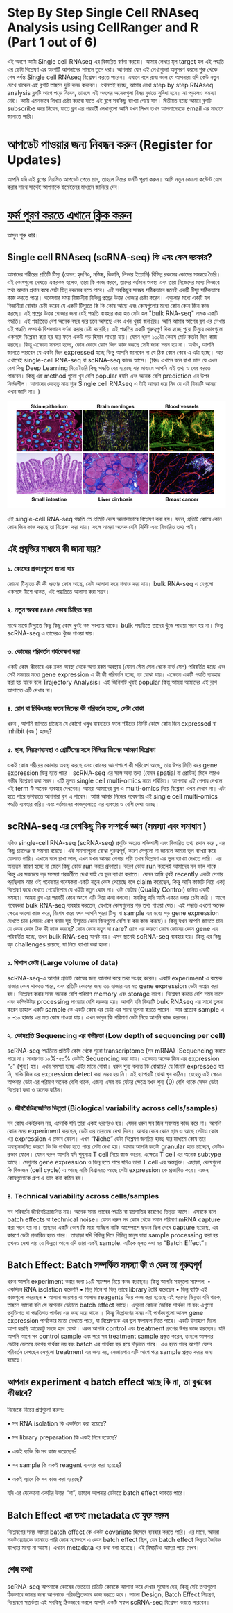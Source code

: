 # Step By Step Single Cell RNAseq Analysis using CellRanger and R (Part 1 out of 6)

এই অংশে আমি Single cell RNAseq এর বিস্তারিত বর্ণনা করবো। আমার লেখার মূল target হল এই পদ্ধতি এর ডেটা বিশ্লেষণ এর অংশটি আপনাদের সামনে তুলে ধরা। আপনারা যেন এই লেখাগুলো অনুসরণ করলে শুরু থেকে শেষ পর্যন্ত Single cell RNAseq বিশ্লেষণ করতে পারেন। 
এখানে বলে রাখা ভাল যে আপনারা যদি কেউ নতুন দেখে থাকেন এই ব্লগটি তাহলে দুটি কাজ করবেন। প্রথমতই হচ্ছে, আমার লেখা step by step RNAseq analysis ব্লগটি আগে পড়ে নিবেন, তাহলে এই অংশের অনেকগুলা বিষয় বুঝতে সুবিধা হবে। না পড়লেও সমস্যা নেই। আমি এমনভাবে লিখার চেষ্টা করবো যাতে এই ব্লগে সবকিছু ব্যাখ্যা পেয়ে যান। দ্বিতীয়ত হচ্ছে আমার ব্লগটি subscribe করে নিবেন, যাতে ব্লগ এর পরবর্তী লেখাগুলো আমি যখন লিখব তখন আপনাদেরকে email এর মাধ্যমে জানাতে পারি। 

# আপডেট পাওয়ার জন্য নিবন্ধন করুন (Register for Updates)

আপনি যদি এই ব্লগের নিয়মিত আপডেট পেতে চান, তাহলে নিচের ফর্মটি পূরণ করুন। আমি নতুন কোনো কন্টেন্ট যোগ করার সাথে সাথেই আপনাকে ইমেইলের মাধ্যমে জানিয়ে দেব।

# [**ফর্ম পূরণ করতে এখানে ক্লিক করুন**](https://forms.gle/6qyRGiE7WSpLJ9SA9)


আসুন শুরু করি। 
## Single cell RNAseq (scRNA-seq) কি এবং কেন দরকার?
আমাদের শরীরের প্রতিটি টিস্যু (যেমন: হৃদপিণ্ড, মস্তিষ্ক, কিডনি, লিভার ইত্যাদি) বিভিন্ন রকমের  কোষের সমন্বয়ে তৈরি। এই কোষগুলো দেখতে একরকম হলেও, তারা কি কাজ করবে, তাদের বর্তমান অবস্থা এবং তারা নিজেদের মধ্যে কিভাবে তথ্য আদান প্রদান করে সেটা ভিন্ন রকমের হতে পারে। এই সবকিছুর সমন্বয় সঠিকভাবে হলেই একটি টিস্যু সঠিকভাবে কাজ করতে পারে। 
গবেষণার সময় বিজ্ঞানীরা বিভিন্ন প্রশ্নের উত্তর খোজার চেষ্টা করেন। এগুলোর মধ্যে একটি হল বিজ্ঞানীরা বোঝার চেষ্টা করেন যে একটি টিস্যুতে কি কি কোষ আছে এবং কোষগুলোর মধ্যে কোন কোন জিন কাজ করছে। এই প্রশ্নের উত্তর খোজার জন্য যেই পদ্ধতি ব্যবহার করা হত সেটা হল "bulk RNA-seq" নামক একটি পদ্ধতি। এই পদ্ধতিতে বেশ অনেক বছর ধরে চলে আসছে এবং এখন খুবই জনপ্রিয়। আমি আমার আগের ব্লগ এর লেখায় এই পদ্ধতি সম্পর্কে বিশদভাবে বর্ণনা করার চেষ্টা করেছি। এই পদ্ধতির একটি গুরুত্বপূর্ণ দিক হচ্ছে পুরো টিস্যুর কোষগুলো একসঙ্গে বিশ্লেষণ করা হয় যার ফলে একটি গড় হিসাব পাওয়া যায়। যেমন ধরুন ১০০টা কোষে মোট কতটা জিন কাজ করছে। কিন্তু এক্ষেত্রে সমস্যা হচ্ছে, কোন কোষে কোন জিন কাজ করছে সেটা জানা সম্ভব হয় না। অর্থাৎ, আপনি জানতে পারবেন  যে একটা জিন expressed হচ্ছে কিন্তু আপনি জানবেন না যে ঠিক কোন কোষ এ এটা হচ্ছে। আর এখানেই single-cell RNA-seq বা scRNA-seq কাজে আসে। (বিদ্রঃ এখানে বলে রাখা ভাল যে এখন বেশ কিছু Deep Learning দিয়ে তৈরি কিছু পদ্ধতি বের হয়েছে যার মাধ্যমে আপনি এই তথ্য ও বের করতে পারবেন। কিন্তু এই method গুলো খুব বেশি popular হয়নি এবং অনেক বেশি prediction এর উপর নির্ভরশীল। আমাদের যেহেতু মাত্র শুরু Single cell RNAseq এ টাই আমরা ধরে নিব যে এই বিষয়টি আমরা এখন জানি না। )

![Slide0](./slide1.png)

এই single-cell RNA-seq পদ্ধতি তে প্রতিটি কোষ আলাদাভাবে বিশ্লেষণ করা হয়। ফলে, প্রতিটি কোষে কোন কোন জিন কাজ করছে তা বিশ্লেষণ করা যায়। ফলে আমরা অনেক বেশি নির্দিষ্ট এবং বিস্তারিত তথ্য পাই।
## এই প্রযুক্তির মাধ্যমে কী জানা যায়?
### ১. কোষের প্রকারগুলো জানা যায় 
কোনো টিস্যুতে কী কী ধরণের কোষ আছে, সেটা আলাদা করে শনাক্ত করা যায়। bulk RNA-seq এ যেগুলো একসঙ্গে মিশে থাকত, এই পদ্ধতিতে আলাদা করা সম্ভব।
### ২. নতুন অথবা rare কোষ চিহ্নিত করা
মাঝে মাঝে টিস্যুতে কিছু কিছু কোষ খুবই কম সংখ্যায় থাকে। bulk পদ্ধতিতে তাদের খুঁজে পাওয়া সম্ভব হয় না। কিন্তু scRNA-seq এ তাদেরও খুঁজে পাওয়া যায়।
### ৩. কোষের পরিবর্তন পর্যবেক্ষণ করা
একটি কোষ কীভাবে এক রকম অবস্থা থেকে অন্য রকম অবস্থায় (যেমন স্টেম সেল থেকে নার্ভ সেল) পরিবর্তিত হচ্ছে এবং  সেই সময়ের মধ্যে gene expression এ কী কী পরিবর্তন হচ্ছে, তা বোঝা যায়। এক্ষেত্রে একটি পদ্ধতি ব্যবহার করা হয় যাকে বলে Trajectory Analysis। এই জিনিশটি খুবই popular কিন্তু আমরা আমাদের এই ব্লগে আপাতত এটি দেখাব না। 
### ৪. রোগ বা চিকিৎসার ফলে জিনের কী পরিবর্তন হচ্ছে, সেটা বোঝা
ধরুন , আপনি জানতে চাচ্ছেন যে কোনো ওষুধ ব্যবহারের ফলে শরীরের নির্দিষ্ট কোষে কোন জিন expressed বা inhibit (বন্ধ ) হচ্ছে?
### ৫. স্থান, নিয়ন্ত্রণব্যবস্থা ও প্রোটিনের সঙ্গে মিলিয়ে জিনের আচরণ বিশ্লেষণ
একই কোষ শরীরের কোথায় অবস্থা করছে এবং কোষের আশেপাশে কী পরিবেশ আছে, তার উপর ভিত্তি করে gene expression ভিন্ন হতে পারে। scRNA-seq এর সঙ্গে অন্য তথ্য (যেমন spatial বা প্রোটিন) মিলে আরও গভীর বিশ্লেষণ করা সম্ভব। এটি মূলত single cell multi-omics নামে পরিচিত। আপনারা এই পেপার দেখলে এই term টি অনেক ব্যবহার দেখবেন। আমরা আমাদের ব্লগ এ multi-omics নিয়ে বিশ্লেষণ এখন দেখাব না। এটা হতে পারে ভবিষ্যতে আপনারা ব্লগ এ পাবেন। আমি আমার নিজের গবেষণায় এই single cell multi-omics পদ্ধতি ব্যবহার করি। এবং বর্তমানের কাজগুলোতে এর ব্যবহার ও বেশি দেখা যাচ্ছে। 
## scRNA-seq এর বেশকিছু দিক সম্পর্কে জ্ঞান (সমস্যা এবং সমাধান ) 
যদিও single-cell RNA-seq (scRNA-seq) প্রযুক্তি অত্যন্ত শক্তিশালী এবং বিস্তারিত তথ্য প্রদান করে , এর কিছু চ্যালেঞ্জ বা সমস্যা রয়েছে। এই সমস্যাগুলো বোঝা গুরুত্বপূর্ণ, কারণ সেগুলো না জানলে আমরা ভুল ব্যাখ্যা করে ফেলতে পারি। এখানে বলে রাখা ভাল, এখন যখন আমরা পেপার পড়ি তখন বিশ্লেষণ এর ভুল ব্যাখ্যা দেখতে পারি। এর অন্যতম কারণ হচ্ছে না জেনে কিছু কোড run করার প্রবণতা। কারণ কোড run করলেই আমাদের মন ভাল থাকে। কিন্তু এর সবচেয়ে বড় সমস্যা পরবর্তীতে দেখা যাই যে ভুল ব্যাখ্যা করাতে। যেমন আমি খুবই recently একটা পেপার পরছিলাম আর ওই গবেষণার গবেষকরা একটি নতুন কোষ পেয়েছে বলে claim করেছেন, কিন্তু আমি কাজটি নিয়ে একটু বিশ্লেষণ করে দেখতে পেয়েছিলাম যে ওইটা নতুন কোষ না। ওটা ডেটার (Quality Control) জনিত একটি সমস্যা। আমরা ব্লগ এর পরবর্তী কোন অংশে এটি নিয়ে কথা বলবো। 
সবকিছু যদি আমি একত্রে বলার চেষ্টা করি । আগে গবেষকরা bulk RNA-seq ব্যবহার করতেন, যেখানে কোষগুলোর গড় তথ্য পাওয়া যেত। এই পদ্ধতি এখনো অনেক ক্ষেত্রে ভালো কাজ করে, বিশেষ করে যখন আপনি পুরো টিস্যু বা sample এর মধ্যে গড় gene expression দেখতে চান (যেমন: রোগ বনাম সুস্থ টিস্যুতে কোন জিনগুলো বেশি বা কম কাজ করছে)। কিন্তু যখন আপনি জানতে চান যে কোন কোষ ঠিক কী কাজ করছে? কোন কোষ নতুন বা rare? রোগ এর কারণে কোন কোষের কোন gene এর পরিবর্তিত হচ্ছে, তখন bulk RNA-seq যথেষ্ট নয়। এসব স্থানেই scRNA-seq ব্যবহার হয়। কিন্তু এর কিছু বড় challenges রয়েছে, যা নিচে ব্যাখ্যা করা হলো।
### ১. বিশাল ডেটা (Large volume of data)
scRNA-seq-এ আপনি প্রতিটি কোষের জন্য আলাদা করে তথ্য সংগ্রহ করেন। একটি experiment এ কয়েক হাজার কোষ থাকতে পারে, এবং প্রতিটি কোষের জন্য ৩০ হাজার এর মত gene expression ডেটা সংগ্রহ করা হয়। বিশ্লেষণ করার সময় অনেক বেশি পরিমাণ memory এবং storage লাগে। বিশ্লেষণ করতে বেশি সময় লাগে এবং কম্পিউটার processing পাওয়ার বেশি দরকার হয়। আপনি যদি বিষয়টি bulk RNAseq এর সাথে তুলনা করেন তাহলে একটি sample কে একটি কোষ এর ডেটা এর সাথে তুলনা করতে পারেন। আর প্রত্যেক sample এ ৮ -১০ হাজার এর মত কোষ পাওয়া যায়। এখন ভাবুন কি পরিমাণ ডেটা নিয়ে আপনি কাজ করবেন। 
### ২. কোষপ্রতি Sequencing এর গভীরতা (Low depth of sequencing per cell)
scRNA-seq পদ্ধতিতে প্রতিটি কোষ থেকে পুরো transcriptome (সব mRNA) |Sequencing করতে পারে না। সাধারণত ১০%-৫০% ডেটাই Sequencing করা যায়। এক্ষেত্রে অনেক জিন এর expression “০” (শুন্য) হয়। এখন সমস্যা হচ্ছে এটির মানে বোঝা। ধরুন শুন্য বলতে কি বোঝায়? যে জিনটি expressed হয় নি, নাকি জিন এর expression detect করা সম্ভব হয় নি। এই ব্যাপারটি বোঝা খুব কঠিন। যেহেতু এই ক্ষেত্রে আপনার ডেটা এর পরিমাণ অনেক বেশি থাকে, এজন্য এসব বড় যেটার ক্ষেত্রে যখন শুন্য (0) বেশি থাকে সেসব ডেটা বিশ্লেষণ  করা ও অনেক কঠিন। 
### ৩. জীববৈচিত্র্যজনিত ভিন্নতা (Biological variability across cells/samples)
সব কোষ একইরকম নয়, এমনকি যদি তারা একই ধরণেরও হয়। যেমন ধরুন সব জিন সবসময় কাজ করে না। আপনি কোন সময় experiment করছেন, ডেটা এর তারতম্য দেখা দিবে। আবার কোষ কোন স্থান এ আছে সেটাও কোষ এর expression এ প্রভাব ফেলে। এখন “Niche” ডেটা বিশ্লেষণ জনপ্রিয় হচ্ছে যার মাধ্যমে কোষ তার অবস্থানজনিত কারণে কি কি পার্থক্য হতে পারে সেটা দেখা হয়। আবার আপনি কতটা granular হতে চাচ্ছেন, সেটাও প্রভাব ফেলে। যেমন ধরুন আপনি যদি শুধুমাত্র T cell নিয়ে কাজ করেন, এক্ষেত্রে T cell এর অনেক subtype আছে। সেগুলার gene expression ও ভিন্ন হতে পারে যদিও তারা T cell এর অন্তর্ভুক্ত। এছাড়া, কোষগুলো কি বিভাজন (cell cycle) এ আছে নাকি  বিশ্রামরত আছে সেটা expression কে প্রভাবিত করে। এজন্য কোষগুলোকে গ্রুপ এ ভাগ করা কঠিন হয়। 
### ৪. Technical variability across cells/samples
সব পরিবর্তন জীববৈচিত্র্যজনিত নয়। অনেক সময় ল্যাবের পদ্ধতি বা যন্ত্রপাতির কারণেও ভিন্নতা আসে। এসবকে বলে batch effects বা technical noise। যেমন ধরুন সব কোষ থেকে সমান পরিমাণ mRNA capture করা সম্ভব  হয় না। তাছাড়া একটি কোষ কি মারা যাচ্ছিল নাকি আশেপাশে ছড়ান ছিল দেখে capture হয়েছে, এর কারণে ডেটা প্রভাবিত হতে পারে। তাছাড়া যদি বিভিন্ন দিনে বিভিন্ন মানুষ দ্বারা sample processing করা হয় তখনও দেখা যায় যে ভিন্নতা আসে যদি তারা একই sample. এটিকে মূলত বলা হয় “Batch Effect”। 
## Batch Effect: Batch সম্পর্কিত সমস্যা কী ও কেন তা গুরুত্বপূর্ণ
ধরুন আপনি experiment করার জন্য ১০টি স্যাম্পল নিয়ে কাজ করছেন। কিন্তু আপনি সবগুলো স্যাম্পল:
•	একদিনে RNA isolation করেননি
•	ভিন্ন দিনে বা ভিন্ন ল্যাবে library তৈরি করেছেন
•	ভিন্ন ব্যক্তি এই কাজগুলো করেছেন
•	আলাদা জায়গায় বা আলাদা reagents দিয়ে কাজ করা হয়েছে
এই ধরণের ভিন্নতা যদি থাকে, তাহলে আমরা বলি যে আপনার ডেটাতে batch effect আছে।
এগুলো কোনো জৈবিক পার্থক্য না বরং এগুলো প্রযুক্তিগত বা পদ্ধতিগত পার্থক্য এর জন্য হয়ে থাকে । কিন্তু বিশ্লেষণের সময় এই পার্থক্যগুলো আসল gene expression পার্থক্যের মতো দেখাতে পারে, যা বিশ্লেষণকে এর ভুল ফলাফল দিতে পারে। 
একটি উদাহরণ দিলে আশা করছি আরেকটু সহজ হবে বোঝা। 
ধরুন আপনি control এবং treatment গ্রুপের উপর কাজ করছেন। যদি আপনি আগে সব control sample এবং পরে সব treatment sample প্রস্তুত করেন, তাহলে আপনার ডেটার ভেতরে গ্রুপের পার্থক্য নয় বরং batch এর পার্থক্য বড় হয়ে দাঁড়াতে পারে। এও হতে পারে আপনি যেসব পরিবর্তন দেখছেন সেগুলো treatment এর জন্য নয়, সেজায়গায় এটি আগে পরে sample প্রস্তুত করার জন্য হয়েছে। 
## আপনার experiment এ batch effect আছে কি না, তা বুঝবেন কীভাবে?
নিজেকে নিচের প্রশ্নগুলো করুন:

•	সব RNA isolation কি একদিনে করা হয়েছে?

•	সব library preparation কি একই দিনে হয়েছে?

•	একই ব্যক্তি কি সব কাজ করেছেন?

•	সব sample কি একই reagent ব্যবহার করা হয়েছে?

•	একই ল্যাবে কি সব কাজ করা হয়েছে?

যদি এর যেকোনো একটির উত্তর “না”, তাহলে আপনার ডেটাতে batch effect থাকতে পারে।

## Batch Effect  এর তথ্য metadata তে যুক্ত করুন
বিশ্লেষণের সময় আমরা batch effect কে একটা covariate হিসেবে ব্যবহার করতে পারি। এর মানে, আমরা সফটওয়্যারকে জানাতে পারি কোন স্যাম্পলে এ কোন batch effect ছিল, যেন batch effect ভিন্নতা জৈবিক ব্যাখ্যার মধ্যে না আসে। এখানে metadata এর কথা বলা হয়েছে। এই বিষয়টিও আমরা পড়ে দেখব।
## শেষ কথা
scRNA-seq আপনাকে কোষের ভেতরের প্রতিটি কোষকে আলাদা করে দেখার সুযোগ দেয়, কিন্তু সেই তথ্যগুলো ঠিকভাবে জানার জন্য আপনাকে পরিকল্পিতভাবে কাজ করতে হবে। ভালো Design, Batch Effect নিয়ন্ত্রণ, বিশ্লেষণে সতর্কতা এই সবকিছু ঠিকভাবে করলে আপনি একটি সফল scRNA-seq বিশ্লেষণ করতে পারবেন।  



